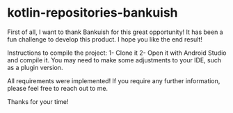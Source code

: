 # kotlin-repositories-bankuish

First of all, I want to thank Bankuish for this great opportunity! It has been a fun challenge to develop this product.
I hope you like the end result!

Instructions to compile the project:
1- Clone it
2- Open it with Android Studio and compile it. You may need to make some adjustments to your IDE, such as a plugin version.

All requirements were implemented! If you require any further information, please feel free to reach out to me.

Thanks for your time!
